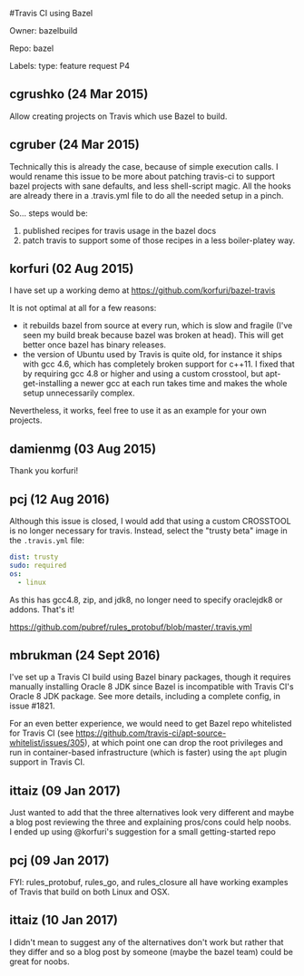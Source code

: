 #Travis CI using Bazel

Owner: bazelbuild

Repo: bazel

Labels: type: feature request P4 

## cgrushko (24 Mar 2015)

Allow creating projects on Travis which use Bazel to build.


## cgruber (24 Mar 2015)

Technically this is already the case, because of simple execution calls.  I would rename this issue to be more about patching travis-ci to support bazel projects with sane defaults, and less shell-script magic.  All the hooks are already there in a .travis.yml file to do all the needed setup in a pinch. 

So... steps would be:
1. published recipes for travis usage in the bazel docs
2. patch travis to support some of those recipes in a less boiler-platey way. 


## korfuri (02 Aug 2015)

I have set up a working demo at https://github.com/korfuri/bazel-travis

It is not optimal at all for a few reasons:
- it rebuilds bazel from source at every run, which is slow and fragile (I've seen my build break because bazel was broken at head). This will get better once bazel has binary releases. 
- the version of Ubuntu used by Travis is quite old, for instance it ships with gcc 4.6, which has completely broken support for c++11. I fixed that by requiring gcc 4.8 or higher and using a custom crosstool, but apt-get-installing a newer gcc at each run takes time and makes the whole setup unnecessarily complex. 

Nevertheless, it works, feel free to use it as an example for your own projects. 


## damienmg (03 Aug 2015)

Thank you korfuri!


## pcj (12 Aug 2016)

Although this issue is closed, I would add that using a custom CROSSTOOL is no longer necessary for travis.  Instead, select the "trusty beta" image in the `.travis.yml` file:

``` yaml
dist: trusty
sudo: required
os:
  - linux
```

As this has gcc4.8, zip, and jdk8, no longer need to specify oraclejdk8 or addons.  That's it!

https://github.com/pubref/rules_protobuf/blob/master/.travis.yml


## mbrukman (24 Sept 2016)

I've set up a Travis CI build using Bazel binary packages, though it requires manually installing Oracle 8 JDK since Bazel is incompatible with Travis CI's Oracle 8 JDK package. See more details, including a complete config, in issue #1821.

For an even better experience, we would need to get Bazel repo whitelisted for Travis CI (see
https://github.com/travis-ci/apt-source-whitelist/issues/305), at which point one can drop the root privileges and run in container-based infrastructure (which is faster) using the `apt` plugin support in Travis CI.


## ittaiz (09 Jan 2017)

Just wanted to add that the three alternatives look very different and maybe a blog post reviewing the three and explaining pros/cons could help noobs. I ended up using @korfuri's suggestion for a small getting-started repo

## pcj (09 Jan 2017)

FYI: rules_protobuf, rules_go, and rules_closure all have working examples of Travis that build on both Linux and OSX.

## ittaiz (10 Jan 2017)

I didn't mean to suggest any of the alternatives don't work but rather that they differ and so a blog post by someone (maybe the bazel team) could be great for noobs. 


